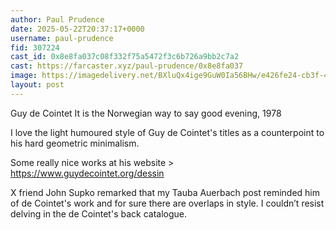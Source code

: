 ```yaml
---
author: Paul Prudence
date: 2025-05-22T20:37:17+0000
username: paul-prudence
fid: 307224
cast_id: 0x8e8fa037c08f332f75a5472f3c6b726a9bb2c7a2
cast: https://farcaster.xyz/paul-prudence/0x8e8fa037
image: https://imagedelivery.net/BXluQx4ige9GuW0Ia56BHw/e426fe24-cb3f-4056-36f6-3781c2473c00/original
layout: post
---
```


Guy de Cointet
It is the Norwegian way to say good evening, 1978

I love the light humoured style of Guy de Cointet's titles as a counterpoint to his hard geometric minimalism.

Some really nice works at his website >
https://www.guydecointet.org/dessin

X friend John Supko remarked that my Tauba Auerbach post reminded him of de Cointet's work and for sure there are overlaps in style. I couldn’t resist delving in the de Cointet's back catalogue.

<img src='https://imagedelivery.net/BXluQx4ige9GuW0Ia56BHw/e426fe24-cb3f-4056-36f6-3781c2473c00/original' alt='' referrerpolicy='no-referrer'/>

